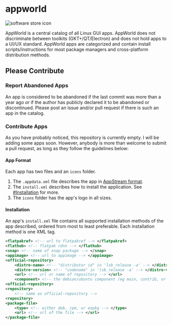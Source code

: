 # appworld
![software store icon](https://cdn.rawgit.com/PapirusDevelopmentTeam/papirus-icon-theme/master/Papirus/64x64/apps/software-store.svg)

AppWorld is a central catalog of all Linux GUI apps. AppWorld does not discriminate between toolkits (GKT+/QT/Electron) and does not hold apps to a UI/UX standard. AppWorld apps are categorized and contain install scripts/instructions for most package managers and cross-platform distribution methods.

## Please Contribute
### Report Abandoned Apps
An app is considered to be abandoned if the last commit was more than a year ago *or* if the author has publicly declared it to be abandoned or discontinued. Please post an issue and/or pull request if there is such an app in the catalog.
### Contribute Apps
As you have probably noticed, this repository is currently empty. I will be adding some apps soon. However, anybody is more than welcome to submit a pull request, as long as they follow the guidelines below:
#### App Format
Each app has two files and an `icons` folder.
1. The `.appdata.xml` file describes the app in [AppStream format](https://www.freedesktop.org/wiki/Distributions/AppStream/).
2. The `install.xml` describes how to install the application. See [#Installation](#installation) for more.
2. The `icons` folder has the app's logo in all sizes.

#### Installation
An app's `install.xml` file contains all supported installation methods of the app described, ordered from most to least preferable. Each installation method is one XML tag.
```xml
<flatpakref> <!-- url to flatpakref --> </flatpakref>
<flathub> <!-- flatpak rdnn --> </flathub>
<snap> <!-- name of snap package --> </snap>
<appimage> <!-- url to appimage --> </appimage>
<official-repository>
    <distro-name> <!-- "distributor id" in 'lsb_release -a' --> </distro-name>
    <distro-version> <!-- "codename" in 'lsb_release -a' --> </distro-version> 
    <url> <!-- url or name of repository --> </url>
    <component> <!-- the debian/ubuntu component (eg main, contrib, or multiverse) --> </component>
<official-repository>
<repository>
    <!-- same as official-repository -->
<repository>
<package-file>
    <type> <!-- either deb, rpm, or eopkg --> </type>
    <url> <!-- url of the file --> </url>
</package-file>
```
